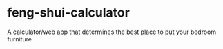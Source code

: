 # feng-shui-calculator
A calculator/web app that determines the best place to put your bedroom furniture
